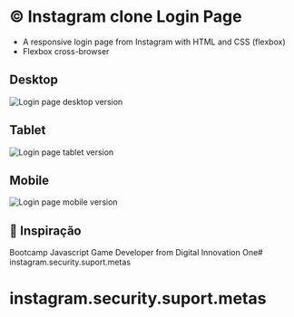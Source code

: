 # :copyright: Instagram clone Login Page

- A responsive login page from Instagram with HTML and CSS (flexbox)
- Flexbox cross-browser

## Desktop

![Login page desktop version](https://raw.githubusercontent.com/laisfrigerio/instagram-clone-login-page/master/screenshots/desktop.png)

## Tablet

![Login page tablet version](https://raw.githubusercontent.com/laisfrigerio/instagram-clone-login-page/master/screenshots/tablet.png)

## Mobile

![Login page mobile version](https://raw.githubusercontent.com/laisfrigerio/instagram-clone-login-page/master/screenshots/mobile.png)

## :muscle: Inspiração

Bootcamp Javascript Game Developer from Digital Innovation One# instagram.security.suport.metas
# instagram.security.suport.metas
